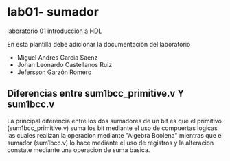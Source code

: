 # lab01- sumador 
laboratorio 01 introducción a HDL

En esta plantilla debe adicionar la documentación del laboratorio

* Miguel Andres Garcia Saenz
* Johan Leonardo Castellanos Ruiz
* Jefersson Garzón Romero

## Diferencias entre sum1bcc_primitive.v Y sum1bcc.v

La principal diferencia entre los dos sumadores de un bit es que el primitivo (sum1bcc_primitive.v)
suma los bit mediante el uso de compuertas logicas las cuales realizan la operacion mediante "Algebra Boolena" 
mientras que el sumador (sum1bcc.v) lo hace mediante el uso de registros y la alteracion constate mediante
una operacion de suma basica.


